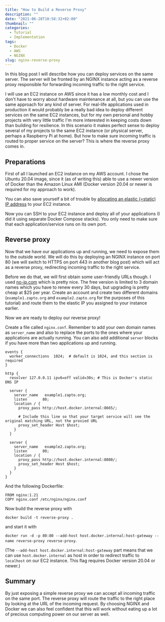 ```yaml
---
title: "How to Build a Reverse Proxy"
description: ""
date: "2021-06-28T10:58:32+02:00"
thumbnail: ""
categories:
  - Tutorial
  - Implementation
tags:
  - Docker
  - AWS
  - NGINX
slug: nginx-reverse-proxy
---
```


In this blog post I will describe how you can deploy services on the same server. The server will be fronted by an NGINX instance acting as a reverse proxy responsible for forwarding incoming traffic to the right service.

I will use an EC2 instance on AWS since it has a low monthly cost and I don't have to worry about hardware maintenance at all, but you can use the same approach for any kind of server. For real-life applications used in production it would probably be a really bad idea to deploy different services on the same EC2 instances, but for my own personal and hobby projects with very little traffic I'm more interested in keeping costs down than building for resilience. In this scenario it makes perfect sense to deploy several of my projects to the same EC2 instance (or physical server, perhaps a Raspberry Pi at home). But how to make sure incoming traffic is routed to proper service on the server? This is where the reverse proxy comes in.

## Preparations

First of all I launched an EC2 instance on my AWS account. I chose the Ubuntu 20.04 image, since it (as of writing this) able to use a newer version of Docker than the Amazon Linux AMI (Docker version 20.04 or newer is required for my approach to work).

You can also save yourself a bit of trouble by [allocating an elastic (=static) IP address](https://docs.aws.amazon.com/AWSEC2/latest/UserGuide/elastic-ip-addresses-eip.html#using-instance-addressing-eips-allocating) to your EC2 instance.

Now you can SSH to your EC2 instance and deploy all of your applications (I did it using separate Docker Compose stacks). You only need to make sure that each application/service runs on its own port.

## Reverse proxy

Now that we have our applications up and running, we need to expose them to the outside world. We will do this by deploying an NGINX instance on port 80 (we will switch to HTTPS on port 443 in another blog post) which will act as a reverse proxy, redirecting incoming traffic to the right service.

Before we do that, we will first obtain some user-friendly URLs though. I used [no-ip.com](no-ip.com) which is pretty nice. The free version is limited to 3 domain names which you have to renew every 30 days, but upgrading is pretty cheap at $25 per year. Create an account and create two different domains (`example1.zapto.org` and `example2.zapto.org` for the purposes of this tutorial) and route them to the elastic IP you assigned to your instance earlier.

Now we are ready to deploy our reverse proxy!

Create a file called `nginx.conf`. Remember to add your own domain names as `server_name` and also to replace the ports to the ones where your applications are actually running. You can also add additional `server` blocks if you have more than two applications up and running.

```nginx
events {
  worker_connections  1024;  # default is 1024, and this section is required
}

http {
  resolver 127.0.0.11 ipv6=off valid=30s; # This is Docker's static DNS IP

  server {
    server_name   example1.zapto.org;
    listen       80;
    location / {
      proxy_pass http://host.docker.internal:8665/;
      
      # Include this line so that your target service will see the original matching URL, not the proxied URL
      proxy_set_header Host $host;
    }
  }

  server {
    server_name   example2.zapto.org;
    listen       80;
    location / {
      proxy_pass http://host.docker.internal:8080/;
      proxy_set_header Host $host;
    }
  }
}
```

And the following Dockerfile:

```Docker
FROM nginx:1.21
COPY nginx.conf /etc/nginx/nginx.conf
```

Now build the reverse proxy with 

`docker build -t reverse-proxy .` 

and start it with 

`docker run -d -p 80:80 --add-host host.docker.internal:host-gateway --name reverse-proxy reverse-proxy`.

(The `--add-host host.docker.internal:host-gateway` part means that we can use `host.docker.internal` as host in order to redirect traffic to `localhost` on our EC2 instance. This flag requires Docker version 20.04 or newer.)

## Summary

By just exposing a simple reverse proxy we can accept all incoming traffic on the same port. The reverse proxy will route the traffic to the right place by looking at the URL of the incoming request. By choosing NGINX and Docker we can also feel confident that this will work without eating up a lot of precious computing power on our server as well.